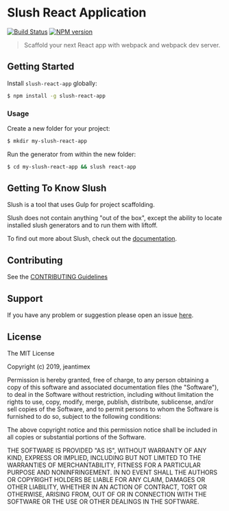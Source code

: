 # Slush React Application

[![Build Status](https://secure.travis-ci.org/jeantimex/slush-react-app.png?branch=master)](https://travis-ci.org/jeantimex/slush-react-app)
[![NPM version](https://badge.fury.io/js/slush-react-app.svg)](https://badge.fury.io/js/slush-react-app)

> Scaffold your next React app with webpack and webpack dev server.


## Getting Started

Install `slush-react-app` globally:

```bash
$ npm install -g slush-react-app
```

### Usage

Create a new folder for your project:

```bash
$ mkdir my-slush-react-app
```

Run the generator from within the new folder:

```bash
$ cd my-slush-react-app && slush react-app
```

## Getting To Know Slush

Slush is a tool that uses Gulp for project scaffolding.

Slush does not contain anything "out of the box", except the ability to locate installed slush generators and to run them with liftoff.

To find out more about Slush, check out the [documentation](https://github.com/slushjs/slush).

## Contributing

See the [CONTRIBUTING Guidelines](https://github.com/jeantimex/slush-react-app/blob/master/CONTRIBUTING.md)

## Support
If you have any problem or suggestion please open an issue [here](https://github.com/jeantimex/slush-react-app/issues).

## License 

The MIT License

Copyright (c) 2019, jeantimex

Permission is hereby granted, free of charge, to any person
obtaining a copy of this software and associated documentation
files (the "Software"), to deal in the Software without
restriction, including without limitation the rights to use,
copy, modify, merge, publish, distribute, sublicense, and/or sell
copies of the Software, and to permit persons to whom the
Software is furnished to do so, subject to the following
conditions:

The above copyright notice and this permission notice shall be
included in all copies or substantial portions of the Software.

THE SOFTWARE IS PROVIDED "AS IS", WITHOUT WARRANTY OF ANY KIND,
EXPRESS OR IMPLIED, INCLUDING BUT NOT LIMITED TO THE WARRANTIES
OF MERCHANTABILITY, FITNESS FOR A PARTICULAR PURPOSE AND
NONINFRINGEMENT. IN NO EVENT SHALL THE AUTHORS OR COPYRIGHT
HOLDERS BE LIABLE FOR ANY CLAIM, DAMAGES OR OTHER LIABILITY,
WHETHER IN AN ACTION OF CONTRACT, TORT OR OTHERWISE, ARISING
FROM, OUT OF OR IN CONNECTION WITH THE SOFTWARE OR THE USE OR
OTHER DEALINGS IN THE SOFTWARE.

